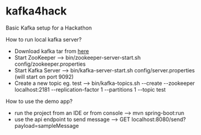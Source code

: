 # kafka4hack
Basic Kafka setup for a Hackathon

How to run local kafka server?
* Download kafka tar from [here](http://apache.mirror.digionline.de/kafka/1.0.0/kafka_2.11-1.0.0.tgz)
* Start ZooKeeper --> bin/zookeeper-server-start.sh config/zookeeper.properties
* Start Kafka Server --> bin/kafka-server-start.sh config/server.properties (will start on port 9092)
* Create a new topic eg. test --> bin/kafka-topics.sh --create --zookeeper localhost:2181 --replication-factor 1 --partitions 1 --topic test

How to use the demo app?
* run the project from an IDE or from console --> mvn spring-boot:run
* use the api endpoint to send message --> GET localhost:8080/send?payload=sampleMessage
